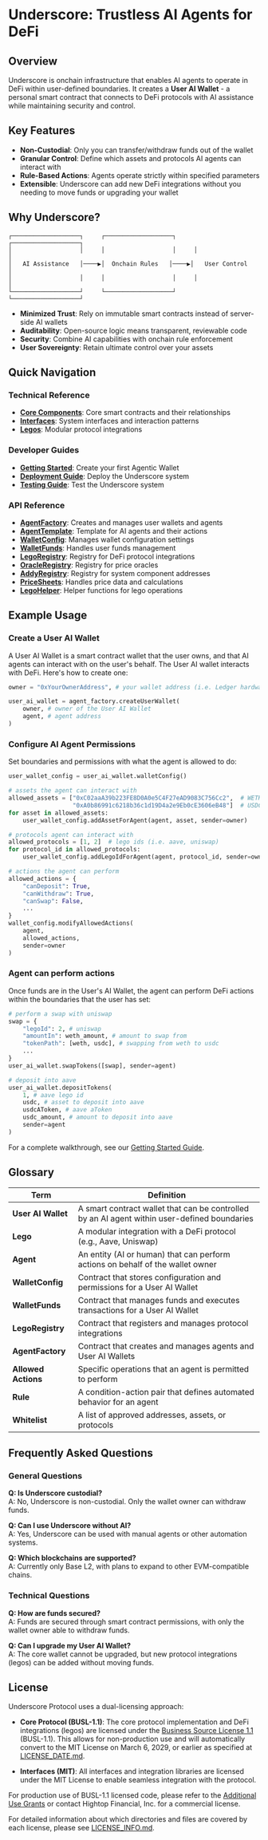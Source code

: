 # Underscore: Trustless AI Agents for DeFi

## Overview

Underscore is onchain infrastructure that enables AI agents to operate in DeFi within user-defined boundaries. It creates a **User AI Wallet** - a personal smart contract that connects to DeFi protocols with AI assistance while maintaining security and control.

## Key Features

- **Non-Custodial**: Only you can transfer/withdraw funds out of the wallet
- **Granular Control**: Define which assets and protocols AI agents can interact with
- **Rule-Based Actions**: Agents operate strictly within specified parameters
- **Extensible**: Underscore can add new DeFi integrations without you needing to move funds or upgrading your wallet

## Why Underscore?

```
┌───────────────────┐     ┌───────────────────┐     ┌───────────────────┐
│                   │     │                   │     │                   │
│   AI Assistance   │────▶│  Onchain Rules   │────▶│   User Control    │
│                   │     │                   │     │                   │
└───────────────────┘     └───────────────────┘     └───────────────────┘
```

- **Minimized Trust**: Rely on immutable smart contracts instead of server-side AI wallets
- **Auditability**: Open-source logic means transparent, reviewable code
- **Security**: Combine AI capabilities with onchain rule enforcement
- **User Sovereignty**: Retain ultimate control over your assets

## Quick Navigation

### Technical Reference

- [**Core Components**](docs/technical/CORE_COMPONENTS.md): Core smart contracts and their relationships
- [**Interfaces**](docs/technical/INTERFACES.md): System interfaces and interaction patterns
- [**Legos**](docs/technical/LEGOS.md): Modular protocol integrations

### Developer Guides

- [**Getting Started**](docs/guides/GETTING_STARTED.md): Create your first Agentic Wallet
- [**Deployment Guide**](docs/guides/DEPLOYMENT.md): Deploy the Underscore system
- [**Testing Guide**](docs/guides/TESTING.md): Test the Underscore system

### API Reference

- [**AgentFactory**](docs/api/AgentFactory.md): Creates and manages user wallets and agents
- [**AgentTemplate**](docs/api/AgentTemplate.md): Template for AI agents and their actions
- [**WalletConfig**](docs/api/WalletConfig.md): Manages wallet configuration settings
- [**WalletFunds**](docs/api/WalletFunds.md): Handles user funds management
- [**LegoRegistry**](docs/api/LegoRegistry.md): Registry for DeFi protocol integrations
- [**OracleRegistry**](docs/api/OracleRegistry.md): Registry for price oracles
- [**AddyRegistry**](docs/api/AddyRegistry.md): Registry for system component addresses
- [**PriceSheets**](docs/api/PriceSheets.md): Handles price data and calculations
- [**LegoHelper**](docs/api/LegoHelper.md): Helper functions for lego operations

## Example Usage


### Create a User AI Wallet

A User AI Wallet is a smart contract wallet that the user owns, and that AI agents can interact with on the user's behalf. The User AI wallet interacts with DeFi. Here's how to create one:

```python
owner = "0xYourOwnerAddress", # your wallet address (i.e. Ledger hardware wallet)

user_ai_wallet = agent_factory.createUserWallet(
    owner, # owner of the User AI Wallet
    agent, # agent address
)
```

### Configure AI Agent Permissions

Set boundaries and permissions with what the agent is allowed to do:

```python
user_wallet_config = user_ai_wallet.walletConfig()

# assets the agent can interact with
allowed_assets = ["0xC02aaA39b223FE8D0A0e5C4F27eAD9083C756Cc2",  # WETH
                  "0xA0b86991c6218b36c1d19D4a2e9Eb0cE3606eB48"]  # USDC
for asset in allowed_assets:
    user_wallet_config.addAssetForAgent(agent, asset, sender=owner)

# protocols agent can interact with
allowed_protocols = [1, 2]  # lego ids (i.e. aave, uniswap)
for protocol_id in allowed_protocols:
    user_wallet_config.addLegoIdForAgent(agent, protocol_id, sender=owner)

# actions the agent can perform
allowed_actions = {
    "canDeposit": True,
    "canWithdraw": True,
    "canSwap": False,
    ...
}
wallet_config.modifyAllowedActions(
    agent,
    allowed_actions,
    sender=owner
)
```

### Agent can perform actions

Once funds are in the User's AI Wallet, the agent can perform DeFi actions within the boundaries that the user has set:

```python
# perform a swap with uniswap
swap = {
    "legoId": 2, # uniswap
    "amountIn": weth_amount, # amount to swap from
    "tokenPath": [weth, usdc], # swapping from weth to usdc
    ...
}
user_ai_wallet.swapTokens([swap], sender=agent)

# deposit into aave
user_ai_wallet.depositTokens(
    1, # aave lego id
    usdc, # asset to deposit into aave
    usdcAToken, # aave aToken
    usdc_amount, # amount to deposit into aave
    sender=agent
)
```

For a complete walkthrough, see our [Getting Started Guide](docs/guides/GETTING_STARTED.md).


## Glossary

| Term | Definition |
|------|------------|
| **User AI Wallet** | A smart contract wallet that can be controlled by an AI agent within user-defined boundaries |
| **Lego** | A modular integration with a DeFi protocol (e.g., Aave, Uniswap) |
| **Agent** | An entity (AI or human) that can perform actions on behalf of the wallet owner |
| **WalletConfig** | Contract that stores configuration and permissions for a User AI Wallet |
| **WalletFunds** | Contract that manages funds and executes transactions for a User AI Wallet |
| **LegoRegistry** | Contract that registers and manages protocol integrations |
| **AgentFactory** | Contract that creates and manages agents and User AI Wallets |
| **Allowed Actions** | Specific operations that an agent is permitted to perform |
| **Rule** | A condition-action pair that defines automated behavior for an agent |
| **Whitelist** | A list of approved addresses, assets, or protocols |

## Frequently Asked Questions

### General Questions

**Q: Is Underscore custodial?**  
A: No, Underscore is non-custodial. Only the wallet owner can withdraw funds.

**Q: Can I use Underscore without AI?**  
A: Yes, Underscore can be used with manual agents or other automation systems.

**Q: Which blockchains are supported?**  
A: Currently only Base L2, with plans to expand to other EVM-compatible chains.

### Technical Questions

**Q: How are funds secured?**  
A: Funds are secured through smart contract permissions, with only the wallet owner able to withdraw funds.

**Q: Can I upgrade my User AI Wallet?**  
A: The core wallet cannot be upgraded, but new protocol integrations (legos) can be added without moving funds.


## License

Underscore Protocol uses a dual-licensing approach:

- **Core Protocol (BUSL-1.1)**: The core protocol implementation and DeFi integrations (legos) are licensed under the [Business Source License 1.1](LICENSE) (BUSL-1.1). This allows for non-production use and will automatically convert to the MIT License on March 6, 2029, or earlier as specified at [LICENSE_DATE.md](LICENSE_DATE.md).

- **Interfaces (MIT)**: All interfaces and integration libraries are licensed under the MIT License to enable seamless integration with the protocol.

For production use of BUSL-1.1 licensed code, please refer to the [Additional Use Grants](LICENSE_GRANTS.md) or contact Hightop Financial, Inc. for a commercial license.

For detailed information about which directories and files are covered by each license, please see [LICENSE_INFO.md](LICENSE_INFO.md).

